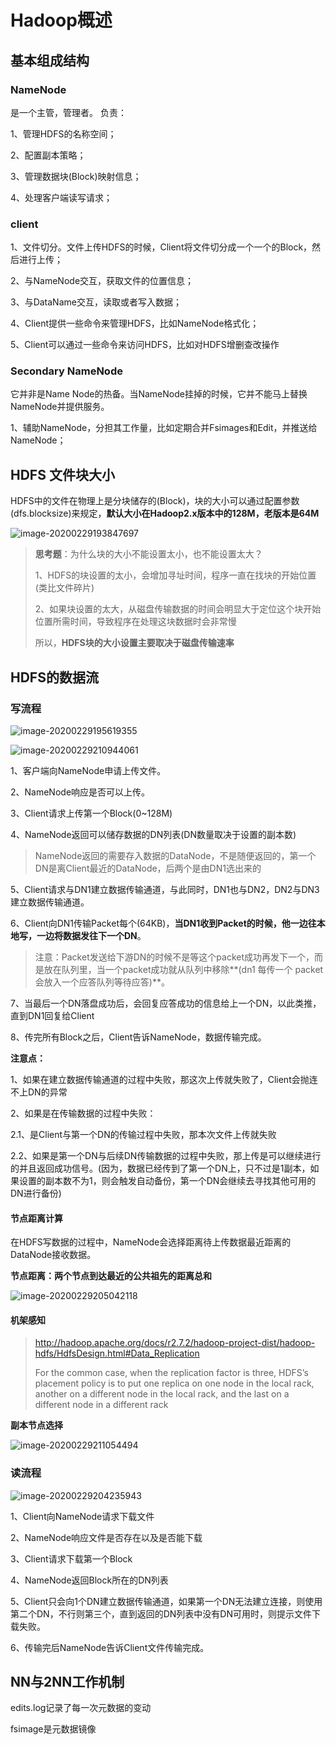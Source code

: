 # Hadoop概述

## 基本组成结构

### NameNode

是一个主管，管理者。  负责：

1、管理HDFS的名称空间；  

2、配置副本策略；  

3、管理数据块(Block)映射信息；

4、处理客户端读写请求；  

### client

1、文件切分。文件上传HDFS的时候，Client将文件切分成一个一个的Block，然后进行上传；

2、与NameNode交互，获取文件的位置信息；

3、与DataName交互，读取或者写入数据；

4、Client提供一些命令来管理HDFS，比如NameNode格式化；

5、Client可以通过一些命令来访问HDFS，比如对HDFS增删查改操作

### Secondary NameNode

它并非是Name Node的热备。当NameNode挂掉的时候，它并不能马上替换NameNode并提供服务。  

1、辅助NameNode，分担其工作量，比如定期合并Fsimages和Edit，并推送给NameNode；

## HDFS 文件块大小

HDFS中的文件在物理上是分块储存的(Block)，块的大小可以通过配置参数(dfs.blocksize)来规定，**默认大小在Hadoop2.x版本中的128M，老版本是64M**  

![image-20200229193847697](assets/image-20200229193847697.png)

> **思考题**：为什么块的大小不能设置太小，也不能设置太大？
>
> 1、HDFS的块设置的太小，会增加寻址时间，程序一直在找块的开始位置 (类比文件碎片)
>
> 2、如果块设置的太大，从磁盘传输数据的时间会明显大于定位这个块开始位置所需时间，导致程序在处理这块数据时会非常慢 
>
> 所以，**HDFS块的大小设置主要取决于磁盘传输速率**

## HDFS的数据流

### 写流程

![image-20200229195619355](assets/image-20200229195619355.png)  

![image-20200229210944061](assets/image-20200229210944061.png)

1、客户端向NameNode申请上传文件。  

2、NameNode响应是否可以上传。  

3、Client请求上传第一个Block(0~128M)  

4、NameNode返回可以储存数据的DN列表(DN数量取决于设置的副本数)  

> NameNode返回的需要存入数据的DataNode，不是随便返回的，第一个DN是离Client最近的DataNode，后两个是由DN1选出来的

5、Client请求与DN1建立数据传输通道，与此同时，DN1也与DN2，DN2与DN3建立数据传输通道。  

6、Client向DN1传输Packet每个(64KB)，**当DN1收到Packet的时候，他一边往本地写，一边将数据发往下一个DN**。  

> 注意：Packet发送给下游DN的时候不是等这个packet成功再发下一个，而是放在队列里，当一个packet成功就从队列中移除**(dn1 每传一个 packet 会放入一个应答队列等待应答)**。

7、当最后一个DN落盘成功后，会回复应答成功的信息给上一个DN，以此类推，直到DN1回复给Client  

8、传完所有Block之后，Client告诉NameNode，数据传输完成。  

**注意点：**

1、如果在建立数据传输通道的过程中失败，那这次上传就失败了，Client会抛连不上DN的异常  

2、如果是在传输数据的过程中失败：  

2.1、是Client与第一个DN的传输过程中失败，那本次文件上传就失败  

2.2、如果是第一个DN与后续DN传输数据的过程中失败，那上传是可以继续进行的并且返回成功信号。(因为，数据已经传到了第一个DN上，只不过是1副本，如果设置的副本数不为1，则会触发自动备份，第一个DN会继续去寻找其他可用的DN进行备份)  

#### 节点距离计算

在HDFS写数据的过程中，NameNode会选择距离待上传数据最近距离的DataNode接收数据。  

**节点距离：两个节点到达最近的公共祖先的距离总和**  

![image-20200229205042118](assets/image-20200229205042118.png)  

#### 机架感知

> http://hadoop.apache.org/docs/r2.7.2/hadoop-project-dist/hadoop-hdfs/HdfsDesign.html#Data_Replication
>
> For the common case, when the replication factor is three, HDFS’s placement policy is to put one replica on one node in the local rack, another on a different node in the local rack, and the last on a different node in a different rack

**副本节点选择**  

![image-20200229211054494](assets/image-20200229211054494.png)

### 读流程

![image-20200229204235943](assets/image-20200229204235943.png)  

1、Client向NameNode请求下载文件  

2、NameNode响应文件是否存在以及是否能下载  

3、Client请求下载第一个Block  

4、NameNode返回Block所在的DN列表  

5、Client只会向1个DN建立数据传输通道，如果第一个DN无法建立连接，则使用第二个DN，不行则第三个，直到返回的DN列表中没有DN可用时，则提示文件下载失败。

6、传输完后NameNode告诉Client文件传输完成。

## NN与2NN工作机制

edits.log记录了每一次元数据的变动  

fsimage是元数据镜像